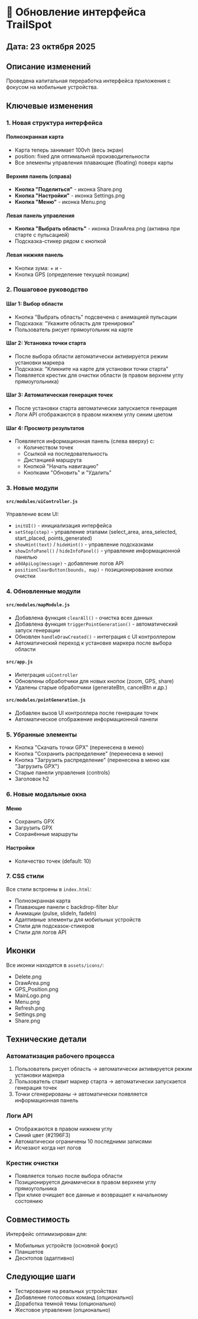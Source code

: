 # 🎨 Обновление интерфейса TrailSpot

## Дата: 23 октября 2025

## Описание изменений

Проведена капитальная переработка интерфейса приложения с фокусом на мобильные устройства.

## Ключевые изменения

### 1. Новая структура интерфейса

#### Полноэкранная карта
- Карта теперь занимает 100vh (весь экран)
- position: fixed для оптимальной производительности
- Все элементы управления плавающие (floating) поверх карты

#### Верхняя панель (справа)
- **Кнопка "Поделиться"** - иконка Share.png
- **Кнопка "Настройки"** - иконка Settings.png
- **Кнопка "Меню"** - иконка Menu.png

#### Левая панель управления
- **Кнопка "Выбрать область"** - иконка DrawArea.png (активна при старте с пульсацией)
- Подсказка-стикер рядом с кнопкой

#### Левая нижняя панель
- Кнопки зума: + и -
- Кнопка GPS (определение текущей позиции)

### 2. Пошаговое руководство

#### Шаг 1: Выбор области
- Кнопка "Выбрать область" подсвечена с анимацией пульсации
- Подсказка: "Укажите область для тренировки"
- Пользователь рисует прямоугольник на карте

#### Шаг 2: Установка точки старта
- После выбора области автоматически активируется режим установки маркера
- Подсказка: "Кликните на карте для установки точки старта"
- Появляется крестик для очистки области (в правом верхнем углу прямоугольника)

#### Шаг 3: Автоматическая генерация точек
- После установки старта автоматически запускается генерация
- Логи API отображаются в правом нижнем углу синим цветом

#### Шаг 4: Просмотр результатов
- Появляется информационная панель (слева вверху) с:
  - Количеством точек
  - Ссылкой на последовательность
  - Дистанцией маршрута
  - Кнопкой "Начать навигацию"
  - Кнопками "Обновить" и "Удалить"

### 3. Новые модули

#### `src/modules/uiController.js`
Управление всем UI:
- `initUI()` - инициализация интерфейса
- `setStep(step)` - управление этапами (select_area, area_selected, start_placed, points_generated)
- `showHint(text)` / `hideHint()` - управление подсказками
- `showInfoPanel()` / `hideInfoPanel()` - управление информационной панелью
- `addApiLog(message)` - добавление логов API
- `positionClearButton(bounds, map)` - позиционирование кнопки очистки

### 4. Обновленные модули

#### `src/modules/mapModule.js`
- Добавлена функция `clearAll()` - очистка всех данных
- Добавлена функция `triggerPointGeneration()` - автоматический запуск генерации
- Обновлен `handleDrawCreated()` - интеграция с UI контроллером
- Автоматический переход к установке маркера после выбора области

#### `src/app.js`
- Интеграция `uiController`
- Обновлены обработчики для новых кнопок (zoom, GPS, share)
- Удалены старые обработчики (generateBtn, cancelBtn и др.)

#### `src/modules/pointGeneration.js`
- Добавлен вызов UI контроллера после генерации точек
- Автоматическое отображение информационной панели

### 5. Убранные элементы

- Кнопка "Скачать точки GPX" (перенесена в меню)
- Кнопка "Сохранить распределение" (перенесена в меню)
- Кнопка "Загрузить распределение" (перенесена в меню как "Загрузить GPX")
- Старые панели управления (controls)
- Заголовок h2

### 6. Новые модальные окна

#### Меню
- Сохранить GPX
- Загрузить GPX
- Сохранённые маршруты

#### Настройки
- Количество точек (default: 10)

### 7. CSS стили

Все стили встроены в `index.html`:
- Полноэкранная карта
- Плавающие панели с backdrop-filter blur
- Анимации (pulse, slideIn, fadeIn)
- Адаптивные элементы для мобильных устройств
- Стили для подсказок-стикеров
- Стили для логов API

## Иконки

Все иконки находятся в `assets/icons/`:
- Delete.png
- DrawArea.png
- GPS_Position.png
- MainLogo.png
- Menu.png
- Refresh.png
- Settings.png
- Share.png

## Технические детали

### Автоматизация рабочего процесса
1. Пользователь рисует область → автоматически активируется режим установки маркера
2. Пользователь ставит маркер старта → автоматически запускается генерация точек
3. Точки сгенерированы → автоматически появляется информационная панель

### Логи API
- Отображаются в правом нижнем углу
- Синий цвет (#2196F3)
- Автоматически ограничены 10 последними записями
- Исчезают когда нет логов

### Крестик очистки
- Появляется только после выбора области
- Позиционируется динамически в правом верхнем углу прямоугольника
- При клике очищает все данные и возвращает к начальному состоянию

## Совместимость

Интерфейс оптимизирован для:
- Мобильных устройств (основной фокус)
- Планшетов
- Десктопов (адаптивно)

## Следующие шаги

- Тестирование на реальных устройствах
- Добавление голосовых команд (опционально)
- Доработка темной темы (опционально)
- Жестовое управление (опционально)

